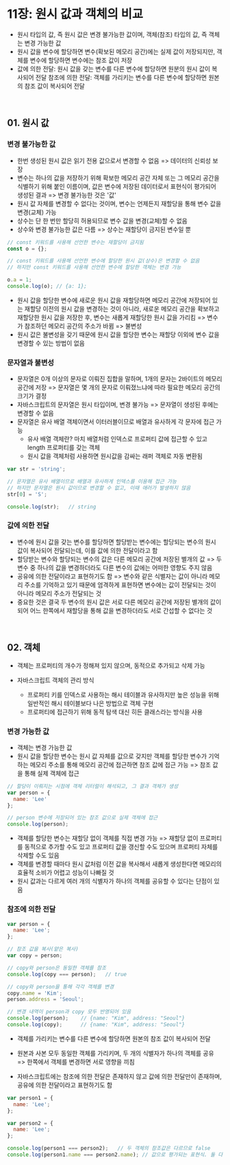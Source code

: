 # 11장: 원시 값과 객체의 비교

- 원시 타입의 값, 즉 원시 값은 변경 불가능한 값이며, 객체(참조) 타입의 값, 즉 객체는 변경 가능한 값
- 원시 값을 변수에 할당하면 변수(확보된 메모리 공간)에는 실제 값이 저장되지만, 객체를 변수에 할당하면 변수에는 참조 값이 저장
- 값에 의한 전달: 원시 값을 갖는 변수를 다른 변수에 할당하면 원분의 원시 값이 복사되어 전달
  참조에 의한 전달: 객체를 가리키는 변수를 다른 변수에 할당하면 원본의 참조 값이 복사되어 전달

<br>

## 01. 원시 값

### 변경 불가능한 값

- 한번 생성된 원시 값은 읽기 전용 값으로서 변경할 수 없음 => 데이터의 신뢰성 보장
- 변수는 하나의 값을 저장하기 위해 확보한 메모리 공간 자체 또는 그 메모리 공간을 식별하기 위해 붙인 이름이며, 값은 변수에 저장된 데이터로서 표현식이 평가되어 생성된 결과 => 변경 불가능한 것은 '값'
- 원시 값 자체를 변경할 수 없다는 것이며, 변수는 언제든지 재할당을 통해 변수 값을 변경(교체) 가능
- 상수는 단 한 번만 할당히 허용되므로 변수 값을 변경(교체)할 수 없음
- 상수와 변경 불가능한 값은 다름 => 상수는 재할당이 금지된 변수일 뿐

```js
// const 키워드를 사용해 선언한 변수는 재할당이 금지됨
const o = {};

// const 키워드를 사용해 선언한 변수에 할당한 원시 값(상수)은 변경할 수 없음
// 하지만 const 키워드를 사용해 선언한 변수에 할당한 객체는 변경 가능

o.a = 1;
console.log(o);	// {a: 1};
```

- 원시 값을 할당한 변수에 새로운 원시 값을 재할당하면 메모리 공간에 저장되어 있는 재할당 이전의 원시 값을 변경하는 것이 아니라, 새로운 메모리 공간을 확보하고 재할당한 원시 값을 저장한 후, 변수는 새롭게 재할당한 원시 값을 가리킴 => 변수가 참조하던 메모리 공간의 주소가 바뀜 => 불변성
- 원시 값은 불변성을 갖기 때문에 원시 값을 할당한 변수는 재할당 이외에 변수 값을 변경할 수 있는 방법이 없음

### 문자열과 불변성

- 문자열은 0개 이상의 문자로 이뤄진 집합을 말하며, 1개의 문자는 2바이트의 메모리 공간에 저장 => 문자열은 몇 개의 문자로 이뤄졌느냐에 따라 필요한 메모리 공간의 크기가 결정
- 자바스크립트의 문자열은 원시 타입이며, 변경 불가능 => 문자열이 생성된 후에는 변경할 수 없음
- 문자열은 유사 배열 객체이면서 이터러블이므로 배열과 유사하게 각 문자에 접근 가능
  - 유사 배열 객체란? 마치 배열처럼 인덱스로 프로퍼티 값에 접근할 수 있고 length 프로퍼티를 갖는 객체
  - 원시 값을 객체처럼 사용하면 원시값을 감싸는 래퍼 객체로 자동 변환됨

```js
var str = 'string';

// 문자열은 유사 배열이므로 배열과 유사하게 인덱스를 이용해 접근 가능
// 하지만 문자열은 원시 값이므로 변경할 수 없고, 이때 애러가 발생하지 않음
str[0] = 'S';

console.log(str);	// string
```

### 값에 의한 전달

- 변수에 원시 값을 갖는 변수를 할당하면 할당받는 변수에는 할당되는 변수의 원시 값이 복사되어 전달되는데, 이를 값에 의한 전달이라고 함
- 할당받는 변수와 할당되는 변수의 값은 다른 메모리 공간에 저장된 별개의 값 => 두 변수 중 하나의 값을 변경하더라도 다른 변수의 값에는 어떠한 영향도 주지 않음
- 공유에 의한 전달이라고 표현하기도 함 => 변수와 같은 식별자는 값이 아니라 메모리 주소를 기억하고 있기 때문에 엄격하게 표현하면 변수에는 값이 전달되는 것이 아니라 메모리 주소가 전달되는 것
- 중요한 것은 결국 두 변수의 원시 값은 서로 다른 메모리 공간에 저장된 별개의 값이 되어 어느 한쪽에서 재할당을 통해 값을 변경하더라도 서로 간섭할 수 없다는 것

<br>

## 02. 객체

- 객체는 프로퍼티의 개수가 정해져 있지 않으며, 동적으로 추가되고 삭제 가능

- 자바스크립트 객체의 관리 방식
  - 프로퍼티 키를 인덱스로 사용하는 해시 테이블과 유사하지만 높은 성능을 위해 일반적인 해시 테이블보다 나은 방법으로 객체 구현
  - 프로퍼티에 접근하기 위해 동적 탐색 대신 히든 클래스라는 방식을 사용

### 변경 가능한 값

- 객체는 변경 가능한 값
- 원시 값을 할당한 변수는 원시 값 자체를 값으로 갖지만 객체를 할당한 변수가 기억하는 메모리 주소를 통해 메모리 공간에 접근하면 참조 값에 접근 가능 => 참조 값을 통해 실제 객체에 접근

```js
// 할당이 이뤄지는 시점에 객체 리터럴이 해석되고, 그 결과 객체가 생성
var person = {
  name: 'Lee'
};

// person 변수에 저장되어 있는 참조 값으로 실제 객체에 접근
console.log(person);
```

- 객체를 할당한 변수는 재할당 없이 객체를 직접 변경 가능 => 재할당 없이 프로퍼티를 동적으로 추가할 수도 있고 프로퍼티 값을 갱신할 수도 있으며 프로퍼티 자체를 삭제할 수도 있음
- 객체를 변경할 때마다 원시 값처럼 이전 값을 복사해서 새롭게 생성한다면 메모리의 효율적 소비가 어렵고 성능이 나빠질 것
- 원시 값과는 다르게 여러 개의 식별자가 하나의 객체를 공유할 수 있다는 단점이 있음

### 참조에 의한 전달

```js
var person = {
  name: 'Lee';
};

// 참조 값을 복사(얕은 복사)
var copy = person;

// copy와 person은 동일한 객체를 참조
console.log(copy === person);	// true

// copy와 person을 통해 각각 객체를 변경
copy.name = 'Kim';
person.address = 'Seoul';

// 변경 내역이 person과 copy 모두 반영되어 있음
console.log(person);	// {name: "Kim", address: "Seoul"}
console.log(copy);		// {name: "Kim", address: "Seoul"}
```

- 객체를 가리키는 변수를 다른 변수에 할당하면 원본의 참조 값이 복사되어 전달
- 원본과 사본 모두 동일한 객체를 가리키며, 두 개의 식별자가 하나의 객체를 공유 => 한쪽에서 객체를 변경하면 서로 영향을 끼침

- 자바스크립트에는 참조에 의한 전달은 존재하지 않고 값에 의한 전달만이 존재하며, 공유에 의한 전달이라고 표현하기도 함

```js
var person1 = {
  name: 'Lee';
};

var person2 = {
  name: 'Lee';
};

console.log(person1 === person2);	// 두 객체의 참조값은 다르므로 false
console.log(person1.name === person2.name);	// 값으로 평가되는 표현식. 둘 다 'Lee'이므로 true
```

